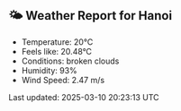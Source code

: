<!-- WEATHER-START -->
## 🌤 Weather Report for Hanoi

- Temperature: 20°C
- Feels like: 20.48°C
- Conditions: broken clouds
- Humidity: 93%
- Wind Speed: 2.47 m/s

Last updated: 2025-03-10 20:23:13 UTC
<!-- WEATHER-END -->
